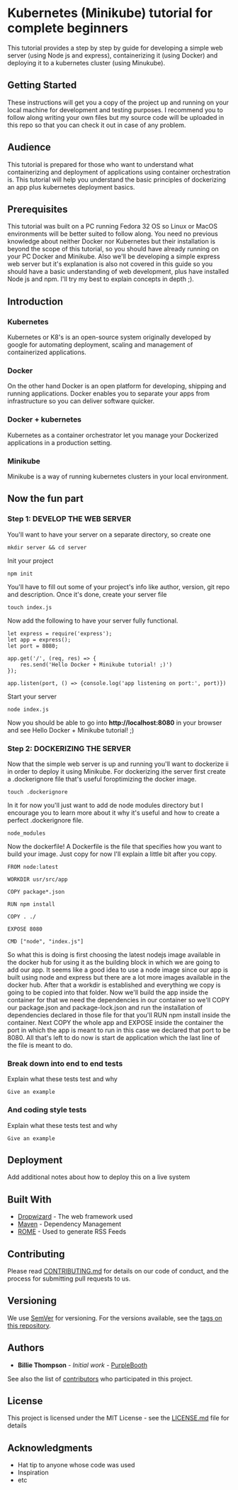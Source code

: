 # Kubernetes (Minikube) tutorial for complete beginners 

This tutorial provides a step by step by guide for developing a simple web server (using Node js and express), containerizing it (using Docker) and deploying it to a kubernetes cluster (using Minukube).

## Getting Started

These instructions will get you a copy of the project up and running on your local machine for development and testing purposes. I recommend you to follow along writing your own files but my source code will
be uploaded in this repo so that you can check it out in case of any problem.

## Audience

This tutorial is prepared for those who want to understand what containerizing and deployment of applications using container orchestration is. This tutorial will help you understand the basic principles of
dockerizing an app plus kubernetes deployment basics.

## Prerequisites

This tutorial was built on a PC running Fedora 32 OS so Linux or MacOS environments will be better suited to follow along. You need no previous knowledge about neither Docker nor Kubernetes but their
installation is beyond the scope of this tutorial, so you should have already running on your PC Docker and Minikube. Also we'll be developing a simple express web server but it's explanation is also not covered
in this guide so you should have a basic understanding of web development, plus have installed Node js and npm. I'll try my best to explain concepts in depth ;).

## Introduction

### Kubernetes
Kubernetes or K8's is an open-source system originally developed by google for automating deployment, scaling and management of containerized applications.
### Docker
On the other hand Docker is an open platform for developing, shipping and running applications. Docker enables you to separate your apps from infrastructure so you can deliver software quicker.
### Docker + kubernetes
Kubernetes as a container orchestrator let you manage your Dockerized applications in a production setting.
### Minikube
Minikube is a way of running kubernetes clusters in your local environment.

## Now the fun part
### Step 1: DEVELOP THE WEB SERVER

You'll want to have your server on a separate directory, so create one
```
mkdir server && cd server
```
Init your project
```
npm init
```
You'll have to fill out some of your project's info like author, version, git repo and description.
Once it's done, create your server file
```
touch index.js
```
Now add the following to have your server fully functional.
```
let express = require('express');
let app = express();
let port = 8080;

app.get('/', (req, res) => {
    res.send('Hello Docker + Minikube tutorial! ;)')
});

app.listen(port, () => {console.log('app listening on port:', port)})
```
Start your server
```
node index.js
```
Now you should be able to go into **http://localhost:8080** in your browser and see Hello Docker + Minikube tutorial! ;)

### Step 2: DOCKERIZING THE SERVER

Now that the simple web server is up and running you'll want to dockerize ii in order to deploy it using Minikube.
For dockerizing ithe server first create a .dockerignore file that's useful foroptimizing the docker image.
```
touch .dockerignore
```
In it for now you'll just want to add de node modules directory but I encourage you to learn more about it why it's useful and how to create a perfect .dockerignore file.
```
node_modules
```
Now the dockerfile!
A Dockerfile is the file that specifies how you want to build your image. Just copy for now I'll explain a little bit after you copy.
```
FROM node:latest

WORKDIR usr/src/app

COPY package*.json

RUN npm install

COPY . ./

EXPOSE 8080

CMD ["node", "index.js"]
```
So what this is doing is first choosing the latest nodejs image available in the docker hub for using it as the building block in which we are going to add our app. It seems like a good idea to use a node image since our app is built using node and express but there are a lot more images available in the docker hub. After that a workdir is established and everything we copy is going to be copied into that folder. Now we'll build the app inside the container for that we need the dependencies in our container so we'll COPY our package.json and package-lock.json and run the installation of dependencies declared in those file for that you'll RUN npm install inside the container.
Next COPY the whole app and EXPOSE inside the container the port in which the app is meant to run in this case we declared that port to be 8080.
All that's left to do now is start de application which the last line of the file is meant to do.
### Break down into end to end tests

Explain what these tests test and why

```
Give an example
```

### And coding style tests

Explain what these tests test and why

```
Give an example
```

## Deployment

Add additional notes about how to deploy this on a live system

## Built With

* [Dropwizard](http://www.dropwizard.io/1.0.2/docs/) - The web framework used
* [Maven](https://maven.apache.org/) - Dependency Management
* [ROME](https://rometools.github.io/rome/) - Used to generate RSS Feeds

## Contributing

Please read [CONTRIBUTING.md](https://gist.github.com/PurpleBooth/b24679402957c63ec426) for details on our code of conduct, and the process for submitting pull requests to us.

## Versioning

We use [SemVer](http://semver.org/) for versioning. For the versions available, see the [tags on this repository](https://github.com/your/project/tags). 

## Authors

* **Billie Thompson** - *Initial work* - [PurpleBooth](https://github.com/PurpleBooth)

See also the list of [contributors](https://github.com/your/project/contributors) who participated in this project.

## License

This project is licensed under the MIT License - see the [LICENSE.md](LICENSE.md) file for details

## Acknowledgments

* Hat tip to anyone whose code was used
* Inspiration
* etc


